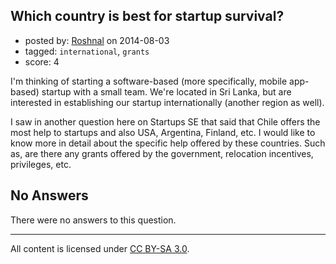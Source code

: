 ## Which country is best for startup survival?

- posted by: [Roshnal](https://stackexchange.com/users/872591/roshnal) on 2014-08-03
- tagged: `international`, `grants`
- score: 4

I'm thinking of starting a software-based (more specifically, mobile app-based) startup with a small team. We're located in Sri Lanka, but are interested in establishing our startup internationally (another region as well).

I saw in another question here on Startups SE that said that Chile offers the most help to startups and also USA, Argentina, Finland, etc. I would like to know more in detail about the specific help offered by these countries. Such as, are there any grants offered by the government, relocation incentives, privileges, etc.

## No Answers

There were no answers to this question.


---

All content is licensed under [CC BY-SA 3.0](https://creativecommons.org/licenses/by-sa/3.0/).
